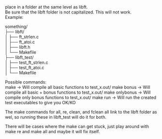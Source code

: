 place in a folder at the same level as libft.\
Be sure that the libft folder is not capitalized. This will not work.\
Example:

something/\
├── libft/\
│   ├── ft_strlen.c\
│   ├── ft_atoi.c\
│   ├── libft.h\
│   └── Makefile\
├── libft_test/\
│   ├── test_ft_strlen.c\
│   ├── test_ft_atoi.c\
│   └── Makefile

Possible commands:\
make            -> Will compile all basic functions to test_x.out/
make bonus      -> Will compile all basic + bonus functions to test_x.out/
make onlybonus  -> Will compile only bonus functions to test_x.out/
make run        -> Will run the created test executables to give you OK/KO

The make commands for all, re, clean, and fclean all link to the libft folder as wel, so running these in libft_test will do it for both.

There will be cases where the make can get stuck, just play around with make re and make all and maybe it will fix itself.
